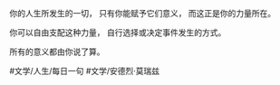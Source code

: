 你的人生所发生的一切，
只有你能赋予它们意义，
而这正是你的力量所在。

你可以自由支配这种力量，
自行选择或决定事件发生的方式。

所有的意义都由你说了算。

#文学/人生/每日一句 #文学/安德烈·莫瑞兹
